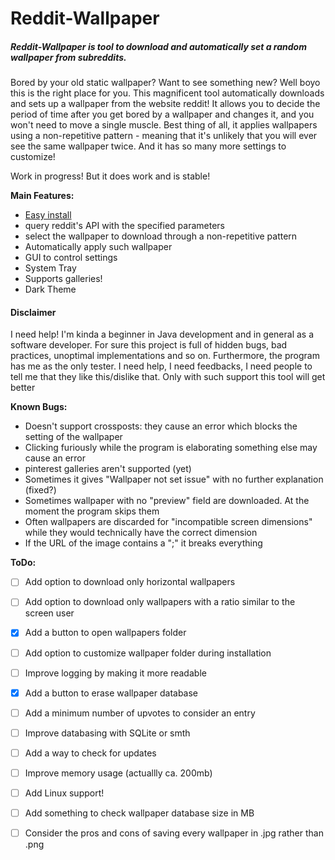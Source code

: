 Reddit-Wallpaper
======
##### Reddit-Wallpaper is tool to download and automatically set a random wallpaper from subreddits.
Bored by your old static wallpaper? Want to see something new? Well boyo this is the right place for you. 
This magnificent tool automatically downloads and sets up a wallpaper from the website reddit!
It allows you to decide the period of time after you get bored by a wallpaper and changes it, and you won't need to move a single muscle.
Best thing of all, it applies wallpapers using a non-repetitive pattern - meaning that it's unlikely that you will ever see the same wallpaper twice.
And it has so many more settings to customize!

Work in progress! But it does work and is stable!

**Main Features:**
- [Easy install](https://github.com/Mamiglia/Reddit-Wallpaper/blob/main/Installation.md)
- query reddit's API with the specified parameters
- select the wallpaper to download through a non-repetitive pattern
- Automatically apply such wallpaper 
- GUI to control settings
- System Tray
- Supports galleries!
- Dark Theme

#### Disclaimer
I need help! I'm kinda a beginner in Java development and in general as a software developer. For sure this project is full of hidden bugs, bad practices, unoptimal implementations and so on. Furthermore, the program has me as the only tester.
I need help, I need feedbacks, I need people to tell me that they like this/dislike that. Only with such support this tool will get better

**Known Bugs:**
- Doesn't support crossposts: they cause an error which blocks the setting of the wallpaper
- Clicking furiously while the program is elaborating something else may cause an error
- pinterest galleries aren't supported (yet)
- Sometimes it gives "Wallpaper not set issue" with no further explanation (fixed?)
- Sometimes wallpaper with no "preview" field are downloaded. At the moment the program skips them
- Often wallpapers are discarded for "incompatible screen dimensions" while they would technically have the correct dimension
- If the URL of the image contains a ";" it breaks everything                                                                                                                                  

**ToDo:**
- [ ] Add option to download only horizontal wallpapers
- [ ] Add option to download only wallpapers with a ratio similar to the screen user
- [x] Add a button to open wallpapers folder
- [ ] Add option to customize wallpaper folder during installation
- [ ] Improve logging by making it more readable
- [x] Add a button to erase wallpaper database 
- [ ] Add a minimum number of upvotes to consider an entry
- [ ] Improve databasing with SQLite or smth
- [ ] Add a way to check for updates
- [ ] Improve memory usage (actuallly ca. 200mb)
- [ ] Add Linux support!
- [ ] Add something to check  wallpaper database size in MB
- [ ] Consider the pros and cons of saving every wallpaper in .jpg rather than .png


